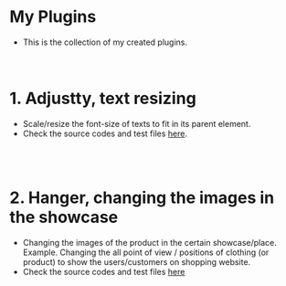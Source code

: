 # My Plugins

- This is the collection of my created plugins.
<br><br><br>

# 1. Adjustty, text resizing
- Scale/resize the font-size of texts to fit in its parent element.
- Check the source codes and test files [here](https://github.com/thantmyat31/adjustty).

<br><br>

# 2. Hanger, changing the images in the showcase
- Changing the images of the product in the certain showcase/place. Example. Changing the all point of view / positions of clothing (or product) to show the users/customers on shopping website.
- Check the source codes and test files [here](https://github.com/thantmyat31/hanger)